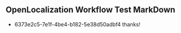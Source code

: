 ## OpenLocalization Workflow Test MarkDown
* 6373e2c5-7e1f-4be4-b182-5e38d50adbf4 thanks!

<!--HONumber=Aug16_HO5-->


